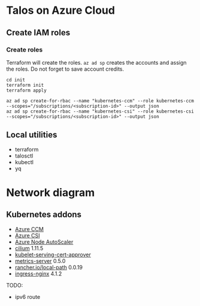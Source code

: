# Talos on Azure Cloud

## Create IAM roles

### Create roles

Terraform will create the roles.
```az ad sp``` creates the accounts and assign the roles.
Do not forget to save account credits.

```shell
cd init
terraform init
terraform apply

az ad sp create-for-rbac --name "kubernetes-ccm" --role kubernetes-ccm --scopes="/subscriptions/<subscription-id>" --output json
az ad sp create-for-rbac --name "kubernetes-csi" --role kubernetes-csi --scopes="/subscriptions/<subscription-id>" --output json
```

## Local utilities

* terraform
* talosctl
* kubectl
* yq

# Network diagram


## Kubernetes addons

* [Azure CCM](https://github.com/kubernetes-sigs/cloud-provider-azure)
* [Azure CSI](https://github.com/kubernetes-sigs/azuredisk-csi-driver)
* [Azure Node AutoScaler](https://github.com/kubernetes/autoscaler/blob/master/cluster-autoscaler/cloudprovider/azure/README.md)
* [cilium](https://github.com/cilium/cilium) 1.11.5
* [kubelet-serving-cert-approver](https://github.com/alex1989hu/kubelet-serving-cert-approver)
* [metrics-server](https://github.com/kubernetes-sigs/metrics-server) 0.5.0
* [rancher.io/local-path](https://github.com/rancher/local-path-provisioner) 0.0.19
* [ingress-nginx](https://kubernetes.github.io/ingress-nginx/) 4.1.2


TODO:
* ipv6 route
